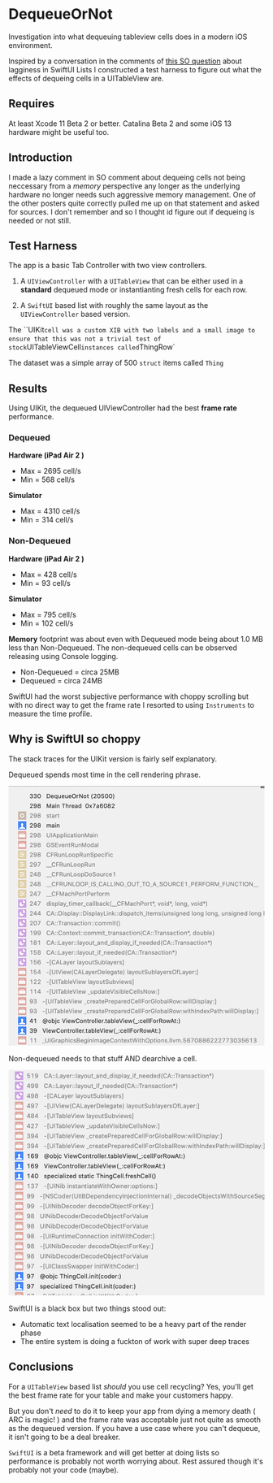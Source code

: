 # DequeueOrNot

Investigation into what dequeuing tableview cells does in a modern iOS environment. 

Inspired by a conversation in the comments of [this SO question](https://stackoverflow.com/questions/56525434/list-view-really-slow-and-laggy?noredirect=1#comment99991829_56525434) about lagginess in SwiftUI Lists I constructed a test harness to figure out what the effects of dequeing cells in a UITableView are.


## Requires

At least Xcode 11 Beta 2 or better. Catalina Beta 2 and some iOS 13 hardware might be useful too. 


## Introduction

I made a lazy comment in SO comment about dequeing cells not being neccessary from a *memory* perspective any longer as the underlying hardware no longer needs such aggressive memory management. One of the other posters quite correctly pulled me up on that statement and asked for sources. I don't remember and so I thought id figure out if dequeing is needed or not still.

## Test Harness 

The app is a basic Tab Controller with two view controllers. 

1. A `UIViewController` with a `UITableView` that can be either used in a **standard** dequeued mode or instantianting fresh cells for each row. 

2. A `SwiftUI` based list with roughly the same layout as the `UIViewController` based version.

The ``UIKit` cell was a custom XIB with two labels and a small image to ensure that this was not a trivial test of stock `UITableViewCell` instances called `ThingRow`

The dataset was a simple array of 500 `struct` items called `Thing` 


## Results 

Using UIKit, the dequeued UIViewController had the best **frame rate** performance. 

### Dequeued 

**Hardware (iPad Air 2 )**

- Max = 2695 cell/s
- Min = 568 cell/s

**Simulator** 

- Max = 4310 cell/s
- Min = 314 cell/s

### Non-Dequeued

**Hardware (iPad Air 2 )**

- Max = 428 cell/s
- Min = 93 cell/s

**Simulator**

- Max = 795 cell/s
- Min = 102 cell/s

**Memory** footprint was about even with Dequeued mode being about 1.0 MB less than Non-Dequeued. The non-dequeued cells can be observed releasing using Console logging. 

- Non-Dequeued = circa 25MB 
- Dequeued = circa 24MB

SwiftUI had the worst subjective performance with choppy scrolling  but with no direct way to get the frame rate I resorted to using `Instruments` to measure the time profile. 

## Why is SwiftUI so choppy

The stack traces for the UIKit version is fairly self explanatory. 

Dequeued spends most time in the cell rendering phrase.

![](image/dequeued_trace.png)

Non-dequeued needs to that stuff AND dearchive a cell. 

![](image/non_dequeued_trace.png)

SwiftUI is a black box but two things stood out:

- Automatic text localisation seemed to be a heavy part of the render phase 
- The entire system is doing a fuckton of work with super deep traces




## Conclusions 

For a `UITableView` based list *should* you use cell recycling? Yes, you'll get the best frame rate for your table and make your customers happy.

But you don't *need* to do it to keep your app from dying a memory death ( ARC is magic! ) and the frame rate was acceptable just not quite as smooth as the dequeued version. If you have a use case where you can't dequeue, it isn't going to be a deal breaker. 

`SwiftUI` is a beta framework and will get better at doing lists so performance is probably not worth worrying about. Rest assured though it's probably not your code (maybe). 





